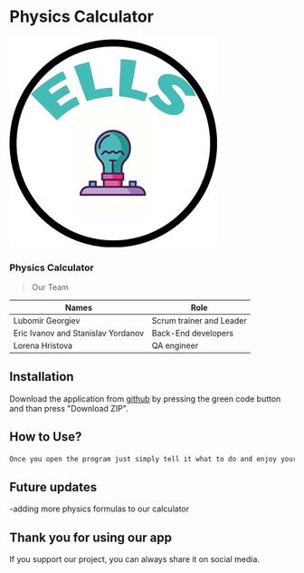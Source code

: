 # Physics Calculator

![ELLS Team Logo](logo.jpg)

### Physics Calculator

>Our Team

| Names  | Role |
| ------------- | ------------- |
| Lubomir Georgiev  | Scrum trainer and Leader  |
| Eric Ivanov and Stanislav Yordanov  | Back-End developers  |
| Lorena Hristova  | QA engineer  |



## Installation

Download the application from [github](https://github.com/LRGeorgiev/ELLS-Physics-project.git) by pressing the green code button and than press "Download ZIP". 



## How to Use?

```html
Once you open the program just simply tell it what to do and enjoy your time
```

## Future updates

-adding more physics formulas to our calculator

## Thank you for using our app
If you support our project, you can always share it on social media.

